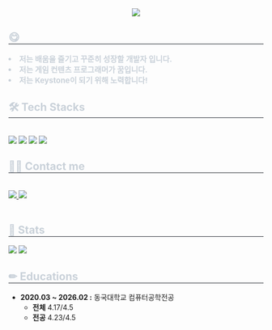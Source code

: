 <div align= "center">
    <img src="https://capsule-render.vercel.app/api?type=waving&color=gradient&height=180&text=Hi,%20there&animation=fadeIn&fontColor=000000&fontSize=40" />
    </div>
    <div style="text-align: left;"> 
    <h2 style="border-bottom: 1px solid #21262d; color: #c9d1d9;"> 😋 </h2>  
    <div style="font-weight: 700; font-size: 15px; text-align: left; color: #c9d1d9;"> <li> 저는 배움을 즐기고 꾸준히 성장할 개발자 입니다.</li><li> 저는 게임 컨텐츠 프로그래머가 꿈입니다.</li><li> 저는 Keystone이 되기 위해 노력합니다! </div> 
    </div>
    <div style="text-align: left;">
    <h2 style="border-bottom: 1px solid #21262d; color: #c9d1d9;"> 🛠️ Tech Stacks </h2> <br> 
    <div style="margin: ; text-align: left;" "text-align: left;"> 
        <img src="https://img.shields.io/badge/C++-00599C?style=for-the-badge&logo=C%2B%2B&logoColor=white">
        <img src="https://img.shields.io/badge/c%23-%23239120.svg?style=for-the-badge&logo=csharp&logoColor=white">
        <img src="https://img.shields.io/badge/unity-%23000000.svg?style=for-the-badge&logo=unity&logoColor=white">
        <img src="https://img.shields.io/badge/unrealengine-%23313131.svg?style=for-the-badge&logo=unrealengine&logoColor=white">
          </div>
    </div>
    <div style="text-align: left;">
    <h2 style="border-bottom: 1px solid #21262d; color: #c9d1d9;"> 🧑‍💻 Contact me </h2> <br> 
    <div style="text-align: left;"> <a href=https://toward-mainobject.tistory.com/> <img src="https://img.shields.io/badge/Tistory-000000?style=flat&logo=Tistory&logoColor=white&link=https://toward-mainobject.tistory.com/"> </a>
         <a href=mailto:qmal789@dgu.ac.kr> <img src="https://img.shields.io/badge/Gmail-EA4335?style=flat&logo=Gmail&logoColor=white&link=mailto:qmal789@dgu.ac.kr"> </a>
          </div>  <br> 
    <div style="text-align: left;">  </div> 
    </div>
    <div style="text-align: left;"> 
    <h2 style="border-bottom: 1px solid #21262d; color: #c9d1d9;"> 🏅 Stats </h2> 
        <div style="text-align: left;"> 
            <img src="https://github-readme-stats.vercel.app/api?username=Kim-minseok123&bg_color=60,bd93cc,fcfcfc&title_color=000000&text_color=000000"
         /> <img src="https://github-readme-stats.vercel.app/api/top-langs/?username=Kim-minseok123&layout=compact&bg_color=60,bd93cc,fcfcfc&title_color=000000&text_color=000000"
           /> </div> 
    </div>
<h2  style="border-bottom: 1px solid #21262d; color: #c9d1d9;">✏ Educations</h2>  

- **2020.03 ~ 2026.02 :** 동국대학교 컴퓨터공학전공
  - **전체** 4.17/4.5
  - **전공** 4.23/4.5

    
